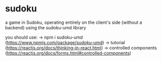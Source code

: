 # sudoku
a game in Sudoku, operating entirely on the client's side (without a backend) using the sudoku-umd library

you should use:
-> npm i sudoku-umd
(https://www.npmjs.com/package/sudoku-umd)
-> tutorial
(https://reactjs.org/docs/thinking-in-react.html)
-> controlled components
(https://reactjs.org/docs/forms.html#controlled-components)
